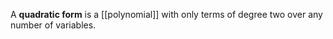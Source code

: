 A **quadratic form** is a [[polynomial]] with only terms of degree two over any number of variables.